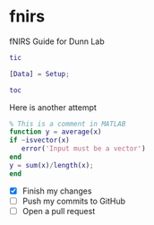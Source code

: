 # fnirs
fNIRS Guide for Dunn Lab


```matlab
tic

[Data] = Setup;

toc

```
 Here is another attempt
 
 ```matlab
 % This is a comment in MATLAB
 function y = average(x)
if ~isvector(x)
    error('Input must be a vector')
end
y = sum(x)/length(x); 
end
```


- [x] Finish my changes
- [ ] Push my commits to GitHub
- [ ] Open a pull request
